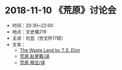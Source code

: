 # 2018-11-10 《荒原》讨论会

- 时间：20:30~22:00
- 地点：文史楼219
- 主讲：刘芸（世文所17硕）
- 文本：
  - [The Waste Land by T.S. Eliot](https://www.poetryfoundation.org/poems/47311/the-waste-land)
  - [荒原 赵萝蕤/译](赵萝蕤译本.md)
  - [荒原 穆旦/译](穆旦译本.md)